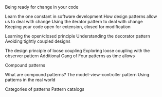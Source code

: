 Being ready for change in your code

Learn the one constant in software development
How design patterns allow us to deal with change
Using the iterator pattern to deal with change
Keeping your code open for extension, closed for modification

Learning the open/closed principle
Understanding the decorator pattern
Avoiding tightly coupled designs

The design principle of loose coupling
Exploring loose coupling with the observer pattern
Additional Gang of Four patterns as time allows

Compound patterns

What are compound patterns?
The model-view-controller pattern
Using patterns in the real world

Categories of patterns
Pattern catalogs